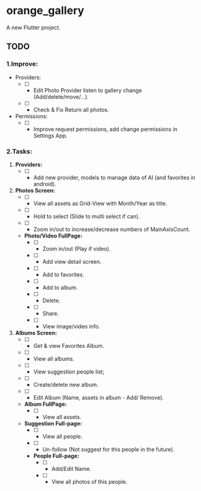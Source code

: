 # orange_gallery

A new Flutter project.
## TODO
### 1.Improve:
- Providers:
    - [ ] - Edit Photo Provider listen to gallery change (Add/delete/move/...).
    - [ ] - Check & Fix Return all photos.
- Permissions:
    - [ ] - Improve request permissions, add change permissions in Settings App. 
 ### 2.Tasks:
 1. **Providers:**
    - [ ] - Add new provider, models to manage data of AI (and favorites in android).
 2. **Photos Screen:**
    - [ ] - View all assets as Grid-View with Month/Year as title.
    - [ ] - Hold to select (Slide to multi select if can).
    - [ ] - Zoom in/out to increase/decrease numbers of MainAxisCount.
    - **Photo/Video FullPage:**
        - [ ] - Zoom in/out (Play if video).
        - [ ] - Add view detail screen.
        - [ ] - Add to favorites.
        - [ ] - Add to album.
        - [ ] - Delete.
        - [ ] - Share.
        - [ ] - View image/video info.
3. **Albums Screen:**
    - [ ] - Get & view Favorites Album.
    - [ ] - View all albums.
    - [ ] - View suggestion people list;
    - [ ] - Create/delete new album.
    - [ ] - Edit Album (Name, assets in album - Add/ Remove).
    - **Album FullPage:**
        - [ ] - View all assets.
    - **Suggestion Full-page:**
        - [ ] - View all people.
        - [ ] - Un-follow (Not suggest for this people in the future).
        - **People Full-page:**
            - [ ] - Add/Edit Name.
            - [ ] - View all photos of this people.
